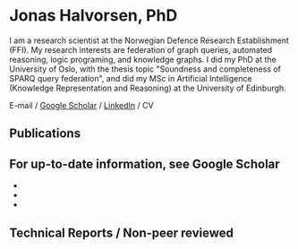 # Jonas Halvorsen, PhD
I am a research scientist at the Norwegian Defence Research Establishment (FFI). My research interests are federation of graph queries, automated reasoning, logic programing, and knowledge graphs. I did my PhD at the University of Oslo, with the thesis topic "Soundness and completeness of SPARQ query federation", and did my MSc in Artificial Intelligence (Knowledge Representation and Reasoning) at the University of Edinburgh.

E-mail / [Google Scholar](http://) / [LinkedIn](http://) / CV

## Publications
For up-to-date information, see Google Scholar
- 

- 

-

-
## Technical Reports / Non-peer reviewed 
